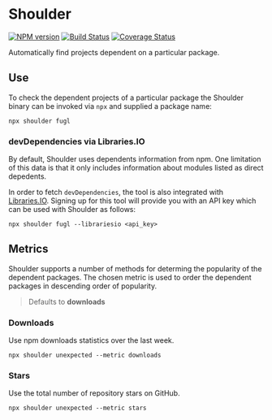 # Shoulder

[![NPM version](https://img.shields.io/npm/v/shoulder.svg)](https://www.npmjs.com/package/shoulder)
[![Build Status](https://img.shields.io/travis/alexjeffburke/shoulder/master.svg)](https://travis-ci.org/alexjeffburke/shoulder)
[![Coverage Status](https://img.shields.io/coveralls/alexjeffburke/shoulder/master.svg)](https://coveralls.io/r/alexjeffburke/shoulder?branch=master)

Automatically find projects dependent on a particular package.

## Use

To check the dependent projects of a particular package the Shoulder binary can be invoked via `npx`
and supplied a package name:

```
npx shoulder fugl
```

### devDependencies via Libraries.IO

By default, Shoulder uses dependents information from npm. One limitation of this data is that it
only includes information about modules listed as direct depedents.

In order to fetch `devDependencies`, the tool is also integrated with [Libraries.IO](https://libraries.io).
Signing up for this tool will provide you with an API key which can be used with Shoulder as follows:

```
npx shoulder fugl --librariesio <api_key>
```

## Metrics

Shoulder supports a number of methods for determing the popularity of the dependent packages.
The chosen metric is used to order the dependent packages in descending order of popularity.

> Defaults to **downloads**

### Downloads

Use npm downloads statistics over the last week.

```
npx shoulder unexpected --metric downloads
```

### Stars

Use the total number of repository stars on GitHub.

```
npx shoulder unexpected --metric stars
```
